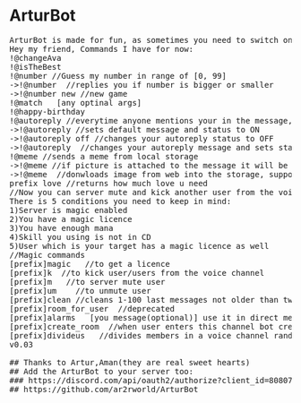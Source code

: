# ArturBot  
<pre>ArturBot is made for fun, as sometimes you need to switch one programming to another one  
Hey my friend, Commands I have for now:  
!@changeAva  
!@isTheBest <name>  
!@number //Guess my number in range of [0, 99]  
->!@number <your number> //replies you if number is bigger or smaller  
->!@number new //new game  
!@match <name1> <name2> [any optinal args]  
!@happy-birthday <name>  
!@autoreply //everytime anyone mentions your in the message, bot replies with default message   
->!@autoreply //sets default message and status to ON  
->!@autoreply off //changes your autoreply status to OFF  
->!@autoreply <your message> //changes your autoreply message and sets status to   "on"
!@meme //sends a meme from local storage  
->!@meme //if picture is attached to the message it will be saved to the local storage  
->!@meme <direct link to an image> //donwloads image from web into the storage, supports many links separated by single SPACE  
prefix love //returns how much love u need  
//Now you can server mute and kick another user from the voice channel...Magic  
There is 5 conditions you need to keep in mind:  
1)Server is magic enabled  
2)You have a magic licence  
3)You have enough mana  
4)Skill you using is not in CD  
5)User which is your target has a magic licence as well  
//Magic commands  
[prefix]magic <on/off> <Your magic name> //to get a licence  
[prefix]k <tag user/users> //to kick user/users from the voice channel  
[prefix]m  <tag user/users> //to server mute user  
[prefix]um   <tag user/users> //to unmute user  
[prefix]clean //cleans 1-100 last messages not older than two weeks  
[prefix]room_for_user <name of the voice channel> //deprecated  
[prefix]alarms <number of hours> <number of minutes> [you message(optional)] use it in direct messages, bot sends you in DM your custom message or default message every <number of minutes> during some <number of hours> you mentioned  
[prefix]create_room <Name of channel (case sensitive)> //when user enters this channel bot creates a separate voice channel, moves him/her to the new room, if room ends on   "s room\" and has no users in it bot deletes the room\
[prefix]divideus <number of users in group 0> <n of users in next group> //divides members in a voice channel randomly by different temporary voice channels  
v0.03  
  
## Thanks to Artur,Aman(they are real sweet hearts)  
## Add the ArturBot to your server too:
### https://discord.com/api/oauth2/authorize?client_id=808075019782586468&permissions=8&scope=bot
## https://github.com/ar2rworld/ArturBot</pre>
